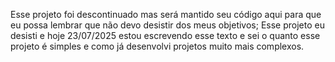 Esse projeto foi descontinuado mas será mantido seu código aqui para que eu possa lembrar que não devo desistir dos meus objetivos;
Esse projeto eu desisti e hoje 23/07/2025 estou escrevendo esse texto e sei o quanto esse projeto é simples e como já desenvolvi projetos muito mais complexos.

